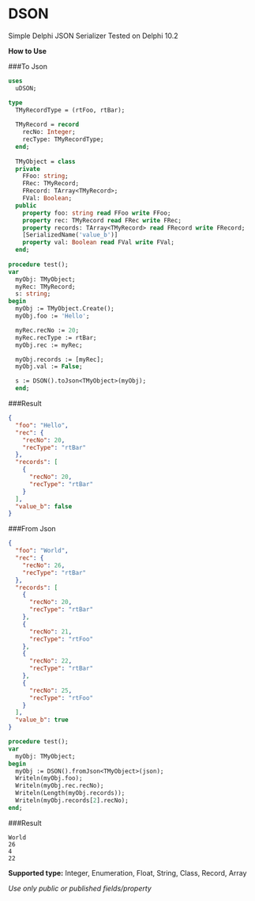 # DSON
Simple Delphi JSON Serializer
Tested on Delphi 10.2

**How to Use**

###To Json
```pascal
uses
  uDSON;

type
  TMyRecordType = (rtFoo, rtBar);
  
  TMyRecord = record
    recNo: Integer;
    recType: TMyRecordType;
  end;
  
  TMyObject = class
  private
    FFoo: string;
    FRec: TMyRecord;
    FRecord: TArray<TMyRecord>;
    FVal: Boolean;
  public
    property foo: string read FFoo write FFoo;
    property rec: TMyRecord read FRec write FRec;
    property records: TArray<TMyRecord> read FRecord write FRecord;
    [SerializedName('value_b')]
    property val: Boolean read FVal write FVal;
  end;
  
procedure test();
var
  myObj: TMyObject;
  myRec: TMyRecord;
  s: string;
begin
  myObj := TMyObject.Create();
  myObj.foo := 'Hello';

  myRec.recNo := 20;
  myRec.recType := rtBar;
  myObj.rec := myRec;

  myObj.records := [myRec];
  myObj.val := False;

  s := DSON().toJson<TMyObject>(myObj);
  end;
```
###Result
```json
{
  "foo": "Hello",
  "rec": {
    "recNo": 20,
    "recType": "rtBar"
  },
  "records": [
    {
      "recNo": 20,
      "recType": "rtBar"
    }
  ],
  "value_b": false
}
```

###From Json
```json
{
  "foo": "World",
  "rec": {
    "recNo": 26,
    "recType": "rtBar"
  },
  "records": [
    {
      "recNo": 20,
      "recType": "rtBar"
    },
    {
      "recNo": 21,
      "recType": "rtFoo"
    },
    {
      "recNo": 22,
      "recType": "rtBar"
    },
    {
      "recNo": 25,
      "recType": "rtFoo"
    }
  ],
  "value_b": true
}
```
```pascal
procedure test();
var
  myObj: TMyObject;
begin
  myObj := DSON().fromJson<TMyObject>(json);
  Writeln(myObj.foo);
  Writeln(myObj.rec.recNo);
  Writeln(Length(myObj.records));
  Writeln(myObj.records[2].recNo);
end;
```
###Result
```
World
26
4
22
```


**Supported type:**
Integer, Enumeration, Float, String, Class, Record, Array

*Use only public or published fields/property*

